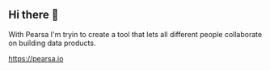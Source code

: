 ## Hi there 👋

With Pearsa I'm tryin to create a tool that lets all different people collaborate on building data products.

https://pearsa.io 
